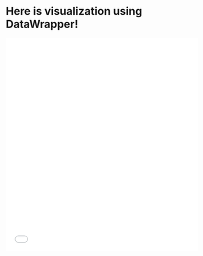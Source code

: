 # Here is visualization using DataWrapper!

<iframe title="Left Click" aria-label="Stacked Bars" id="datawrapper-chart-1MfDK" src="//datawrapper.dwcdn.net/1MfDK/1/" scrolling="no" frameborder="0" style="width: 0; min-width: 100% !important; border: none;" height="558"></iframe><script type="text/javascript">!function(){"use strict";window.addEventListener("message",function(a){if(void 0!==a.data["datawrapper-height"])for(var e in a.data["datawrapper-height"]){var t=document.getElementById("datawrapper-chart-"+e)||document.querySelector("iframe[src*='"+e+"']");t&&(t.style.height=a.data["datawrapper-height"][e]+"px")}})}();</script>
